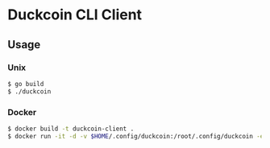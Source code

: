 # Duckcoin CLI Client

## Usage

### Unix

```sh
$ go build
$ ./duckcoin
```

### Docker

```sh
$ docker build -t duckcoin-client .
$ docker run -it -d -v $HOME/.config/duckcoin:/root/.config/duckcoin -e NAME=$USER --name duckcoin-client duckcoin-client
```
